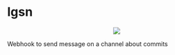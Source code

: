 # lgsn
<p align="center">
    <img src="https://avatars.slack-edge.com/2020-11-02/1495451293488_1ca97699ecfbc8925a73_512.png">
</p>
Webhook to send message on a channel about commits
